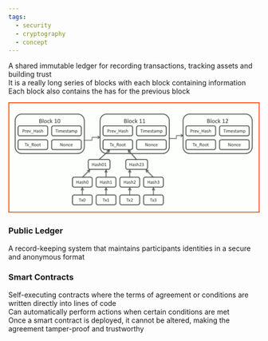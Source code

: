 ```yaml
---
tags:
  - security
  - cryptography
  - concept
---
```


A shared immutable ledger for recording transactions, tracking assets and building trust  
It is a really long series of blocks with each block containing information  
Each block also contains the has for the previous block

![blockchain|600](../images/blockchain.png)

### Public Ledger
A record-keeping system that maintains participants identities in a secure and anonymous format

### Smart Contracts
Self-executing contracts where the terms of agreement or conditions are written directly into lines of code  
Can automatically perform actions when certain conditions are met  
Once a smart contract is deployed, it cannot be altered, making the agreement tamper-proof and trustworthy


